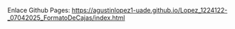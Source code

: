 Enlace Github Pages: https://agustinlopez1-uade.github.io/Lopez_1224122-_07042025_FormatoDeCajas/index.html
